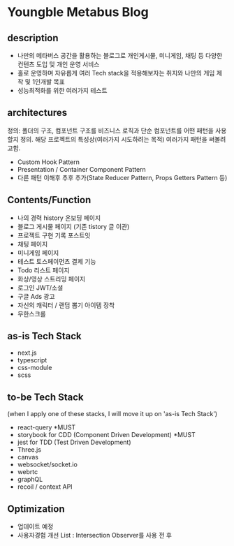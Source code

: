 # Youngble Metabus Blog

## description

- 나만의 메타버스 공간을 활용하는 블로그로 개인게시물, 미니게임, 채팅 등 다양한 컨텐츠 도입 및 개인 운영 서비스
- 홀로 운영하며 자유롭게 여러 Tech stack을 적용해보자는 취지와 나만의 게임 제작 및 1인개발 목표
- 성능최적화를 위한 여러가지 테스트

## architectures
정의: 폴더의 구조, 컴포넌트 구조를 비즈니스 로직과 단순 컴포넌트를 어떤 패턴을 사용할지 정의.
해당 프로젝트의 특성상(여러가지 시도하려는 목적) 여러가지 패턴을 써볼려고함.
- Custom Hook Pattern 
- Presentation / Container Component Pattern
- 다른 패턴 이해후 추후 추가(State Reducer Pattern, Props Getters Pattern 등)

## Contents/Function

- 나의 경력 history 온보딩 페이지
- 블로그 게시물 페이지 (기존 tistory 글 이관)
- 프로젝트 구현 기록 포스트잇
- 채팅 페이지
- 미니게임 페이지
- 테스트 토스페이먼츠 결제 기능
- Todo 리스트 페이지
- 화상/영상 스트리밍 페이지
- 로그인 JWT/소셜
- 구글 Ads 광고
- 자신의 캐릭터 / 랜덤 뽑기 아이템 장착
- 무한스크롤

## as-is Tech Stack

- next.js
- typescript
- css-module
- scss

## to-be Tech Stack

(when I apply one of these stacks, I will move it up on 'as-is Tech Stack')

- react-query *MUST
- storybook for CDD (Component Driven Development) *MUST
- jest for TDD (Test Driven Development)
- Three.js
- canvas
- websocket/socket.io
- webrtc
- graphQL
- recoil / context API

## Optimization
- 업데이트 예정
- 사용자경험 개선 List : Intersection Observer를 사용 전 후 


